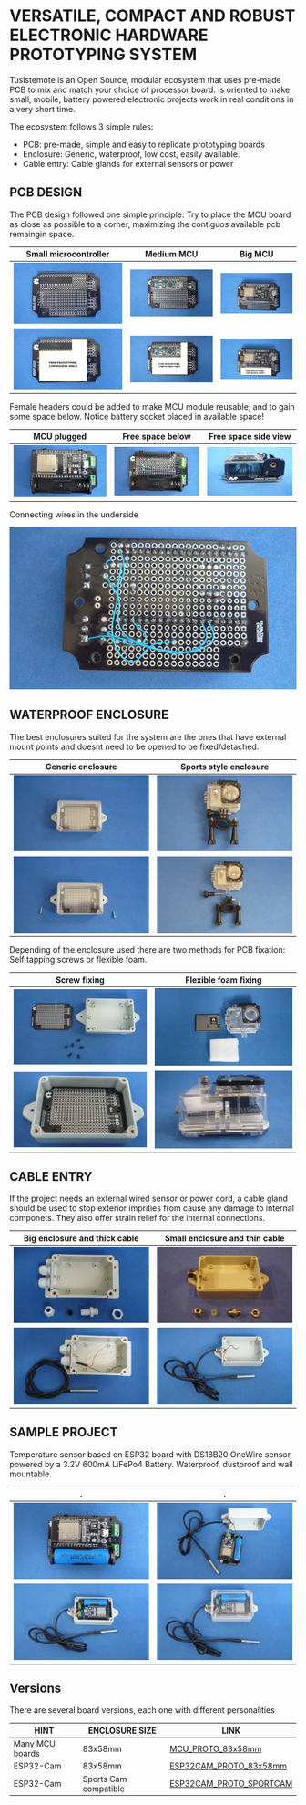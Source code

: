 # VERSATILE, COMPACT AND ROBUST ELECTRONIC HARDWARE PROTOTYPING SYSTEM


Tusistemote is an Open Source, modular ecosystem that uses pre-made PCB to mix and match your choice of processor board. Is oriented to make small, mobile, battery powered electronic projects work in real conditions in a very short time.

The ecosystem follows 3 simple rules:

* PCB: pre-made, simple and easy to replicate prototyping boards
* Enclosure: Generic, waterproof, low cost, easily available.
* Cable entry: Cable glands for external sensors or power

## PCB DESIGN

The PCB design followed one simple principle: Try to place the MCU board as close as possible to a corner, maximizing the contiguos available pcb remaingin space.

Small microcontroller         |Medium MCU                      | Big MCU                 
------------------------------|--------------------------------|-----------------------------
![](/assets/img/dil.jpg)      |![](/assets/img/small.jpg)      |![](/assets/img/big.jpg) 
![](/assets/img/dilspace.png) |![](/assets/img/smallspace.png) |![](/assets/img/bigspace.png)

Female headers could be added to make MCU module reusable, and to gain some space below. Notice battery socket placed in available space!

MCU plugged                      |Free space below                | Free space side view                 
---------------------------------|--------------------------------|------------------------------
![](/assets/img/mcuinsocket.jpg) |![](/assets/img/spacebelow.jpg) |![](/assets/img/spaceside.jpg) 


Connecting wires in the underside

![CONNECTINGWIRES](/assets/img/connections.jpg)

## WATERPROOF ENCLOSURE

The best enclosures suited for the system are the ones that have external mount points and doesnt need to be opened to be fixed/detached.

Generic enclosure                    |Sports style enclosure              
-------------------------------------|------------------------------------
![](/assets/img/genericfixed.jpg)    |![](/assets/img/sportsfixed.jpg)    
![](/assets/img/genericdetached.jpg) |![](/assets/img/sportsdetached.jpg) 

Depending of the enclosure used there are two methods for PCB fixation: Self tapping screws or flexible foam.

Screw fixing                      |Flexible foam fixing               
----------------------------------|------------------------------------
![](/assets/img/boardscrews.Jjpg) |![](/assets/img/boardfoam.jpg)    
![](/assets/img/boardscrewed.jpg) |![](/assets/img/boardfoamclosed.jpg) 

## CABLE ENTRY

If the project needs an external wired sensor or power cord, a cable gland should be used to stop exterior imprities from cause any damage to internal componets. They also offer strain relief for the internal connections.

Big enclosure and thick cable       |Small enclosure and thin cable
------------------------------------|------------------------------------
![](/assets/img/cableglandbig.jpg)  |![](/assets/img/cableglandsmall.jpg)    
![](/assets/img/cablebigsealed.jpg) |![](/assets/img/cablesmallsealed.jpg) 

## SAMPLE PROJECT

Temperature sensor based on ESP32 board with DS18B20 OneWire sensor, powered by a 3.2V 600mA LiFePo4 Battery. Waterproof, dustproof and wall mountable.


.                                |.
---------------------------------|------------------------------------
![](/assets/img/sampleproj0.jpg) |![](/assets/img/sampleproj1.jpg)    
![](/assets/img/sampleproj2.jpg) |![](/assets/img/sampleproj3.jpg) 


## Versions

There are several board versions, each one with different personalities


| HINT            | ENCLOSURE SIZE        | LINK                                     
|-----------------|-----------------------|---------------------------------------------------
| Many MCU boards | 83x58mm               | [MCU_PROTO_83x58mm](/MCU_PROTO_83x58mm)  
| ESP32-Cam       | 83x58mm               | [ESP32CAM_PROTO_83x58mm](/ESP32CAM_PROTO_83x58mm)  
| ESP32-Cam       | Sports Cam compatible | [ESP32CAM_PROTO_SPORTCAM](/ESP32CAM_PROTO_SPORTCAM)
